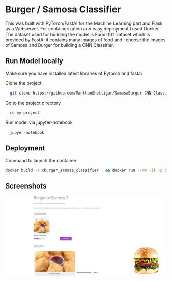 
# Burger / Samosa Classifier

This was built with PyTorch/FastAI for the Machine Learning part and Flask as a Webserver. 
For containerization and easy deployment I used Docker.
The dataset used for building the model is Food-101 Dataset which is provided by FastAI
it contains many images of food and i choose the images of Samosa and Burger for building a CNN Classifier.



## Run Model locally 

Make sure you have installed latest libraries of Pytorch and fastai

Clone the project

```bash
  git clone https://github.com/ManthanShettigar/SamosaBurger-CNN-Classifier.git
```

Go to the project directory

```bash
  cd my-project
```

Run model via jupyter-notebook

```bash
  jupyer-notebook
```

  
## Deployment

Command to launch the container:
```bash
docker build -t cburger_samosa_classifier . && docker run --rm -it -p 5000:5000 burger_samosa_classifier

```

  
## Screenshots

![App Screenshot](Burger-or-Samosa-.png)

  
